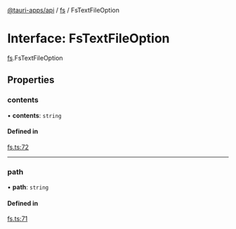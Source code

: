[@tauri-apps/api](../index.md) / [fs](../modules/fs.md) / FsTextFileOption

# Interface: FsTextFileOption

[fs](../modules/fs.md).FsTextFileOption

## Properties

### contents

• **contents**: `string`

#### Defined in

[fs.ts:72](https://github.com/tauri-apps/tauri/blob/e32a6f7/tooling/api/src/fs.ts#L72)

___

### path

• **path**: `string`

#### Defined in

[fs.ts:71](https://github.com/tauri-apps/tauri/blob/e32a6f7/tooling/api/src/fs.ts#L71)
